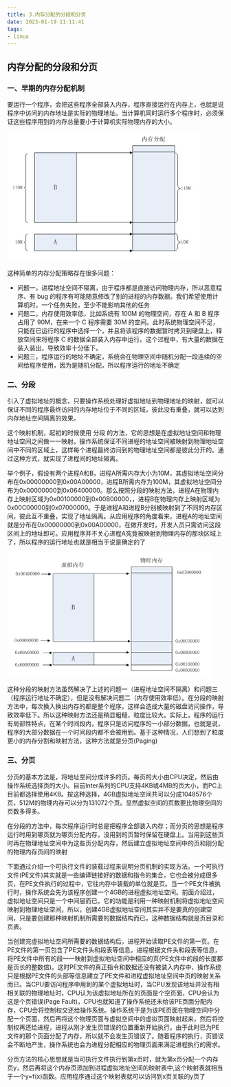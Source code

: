 ```yaml
---
title: 3.内存分配的分段和分页
date: 2023-01-19 11:11:41
tags:
- linux
---
```


## 内存分配的分段和分页

### 一、早期的内存分配机制

要运行一个程序，会把这些程序全部装入内存，程序直接运行在内存上，也就是说程序中访问的内存地址是实际的物理地址。当计算机同时运行多个程序时，必须保证这些程序用到的内存总量要小于计算机实际物理内存的大小。

<img src="./image/早期的内存分配.png" style="zoom:80%;" />

这种简单的内存分配策略存在很多问题：

- 问题一，进程地址空间不隔离，由于程序都是直接访问物理内存，所以恶意程序、有 bug 的程序有可能随意修改了别的进程的内存数据。我们希望使用计算机时，一个任务失败，至少不能影响其他的任务
- 问题二，内存使用效率低，比如系统有 100M 的物理空间，存在 A 和 B 程序占用了 90M，在来一个 C 程序需要 30M 的空间。此时系统物理空间不足，只能在已运行的程序中选择一个，并且将该程序的数据暂时拷贝到硬盘上，释放空间来将程序 C 的数据全部装入内存中运行。这个过程中，有大量的数据在装入装出，导致效率十分低下。
- 问题三，程序运行的地址不确定，系统会在物理空间中随机分配一段连续的空间给程序使用，因为是随机分配，所以程序运行的地址不确定

### 二、分段

引入了虚拟地址的概念，只要操作系统处理好虚拟地址到物理地址的映射，就可以保证不同的程序最终访问的内存地址位于不同的区域，彼此没有重叠，就可以达到内存地址空间隔离的效果。

这个映射机制，起初的时候使用 分段 的方法，它的思想是在虚拟地址空间和物理地址空间之间做一一映射。操作系统保证不同进程的地址空间被映射到物理地址空间中不同的区域上，这样每个进程最终访问到的物理地址空间都是彼此分开的。通过这种方式，就实现了进程间的地址隔离。

举个例子，假设有两个进程A和B，进程A所需内存大小为10M，其虚拟地址空间分布在0x00000000到0x00A00000，进程B所需内存为100M，其虚拟地址空间分布为0x00000000到0x06400000。那么按照分段的映射方法，进程A在物理内存上映射区域为0x00100000到0x00B00000，，进程B在物理内存上映射区域为0x00C00000到0x07000000。于是进程A和进程B分别被映射到了不同的内存区间，彼此互不重叠，实现了地址隔离。从应用程序的角度看来，进程A的地址空间就是分布在0x00000000到0x00A00000，在做开发时，开发人员只需访问这段区间上的地址即可。应用程序并不关心进程A究竟被映射到物理内存的那块区域上了，所以程序的运行地址也就是相当于说是确定的了

<img src="./image/分段方式的内存映射.png" style="zoom:70%;" />

这种分段的映射方法虽然解决了上述的问题一（进程地址空间不隔离）和问题三（程序运行地址不确定），但是没有解决问题二（内存使用效率低）。在分段的映射方法中，每次换入换出内存的都是整个程序，这样会造成大量的磁盘访问操作，导致效率低下。所以这种映射方法还是稍显粗糙，粒度比较大。实际上，程序的运行有局部性特点，在某个时间段内，程序只是访问程序的一小部分数据，也就是说，程序的大部分数据在一个时间段内都不会被用到。基于这种情况，人们想到了粒度更小的内存分割和映射方法，这种方法就是分页(Paging)

### 三、分页

分页的基本方法是，将地址空间分成许多的页。每页的大小由CPU决定，然后由操作系统选择页的大小。目前Inter系列的CPU支持4KB或4MB的页大小，而PC上目前都选择使用4KB。按这种选择，4GB虚拟地址空间共可以分成1048576个页，512M的物理内存可以分为131072个页。显然虚拟空间的页数要比物理空间的页数多得多。

 在分段的方法中，每次程序运行时总是把程序全部装入内存；而分页的思想是程序运行时用到哪页就为哪页分配内存，没用到的页暂时保留在硬盘上。当用到这些页时再在物理地址空间中为这些页分配内存，然后建立虚拟地址空间中的页和刚分配的物理内存页间的映射

下面通过介绍一个可执行文件的装载过程来说明分页机制的实现方法。一个可执行文件(PE文件)其实就是一些编译链接好的数据和指令的集合，它也会被分成很多页，在PE文件执行的过程中，它往内存中装载的单位就是页。当一个PE文件被执行时，操作系统会先为该程序创建一个4GB的进程虚拟地址空间。前面介绍过，虚拟地址空间只是一个中间层而已，它的功能是利用一种映射机制将虚拟地址空间映射到物理地址空间，所以，创建4GB虚拟地址空间其实并不是要真的创建空间，只是要创建那种映射机制所需要的数据结构而已，这种数据结构就是页目录和页表。

当创建完虚拟地址空间所需要的数据结构后，进程开始读取PE文件的第一页。在PE文件的第一页包含了PE文件头和段表等信息，进程根据文件头和段表等信息，将PE文件中所有的段一一映射到虚拟地址空间中相应的页(PE文件中的段的长度都是页长的整数倍)。这时PE文件的真正指令和数据还没有被装入内存中，操作系统只是根据PE文件的头部等信息建立了PE文件和进程虚拟地址空间中页的映射关系而已。当CPU要访问程序中用到的某个虚拟地址时，当CPU发现该地址并没有相相关联的物理地址时，CPU认为该虚拟地址所在的页面是个空页面，CPU会认为这是个页错误(Page Fault)，CPU也就知道了操作系统还未给该PE页面分配内存，CPU会将控制权交还给操作系统。操作系统于是为该PE页面在物理空间中分配一个页面，然后再将这个物理页面与虚拟空间中的虚拟页面映射起来，然后将控制权再还给进程，进程从刚才发生页错误的位置重新开始执行。由于此时已为PE文件的那个页面分配了内存，所以就不会发生页错误了。随着程序的执行，页错误会不断地产生，操作系统也会为进程分配相应的物理页面来满足进程执行的需求。

分页方法的核心思想就是当可执行文件执行到第x页时，就为第x页分配一个内存页y，然后再将这个内存页添加到进程虚拟地址空间的映射表中,这个映射表就相当于一个y=f(x)函数。应用程序通过这个映射表就可以访问到x页关联的y页了













